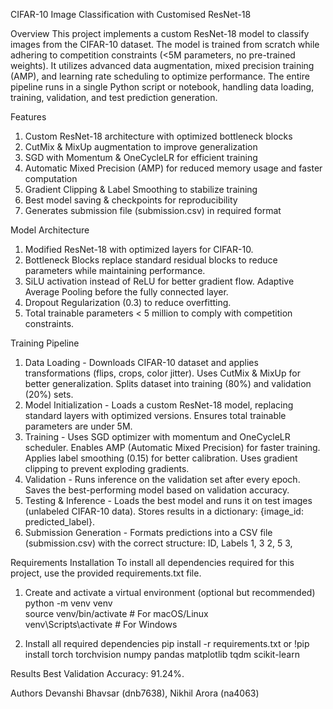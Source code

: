CIFAR-10 Image Classification with Customised ResNet-18

Overview
  This project implements a custom ResNet-18 model to classify images from the CIFAR-10 dataset. The model is trained from scratch while adhering to competition constraints (<5M parameters, no pre-trained weights). It utilizes advanced data augmentation, mixed precision training (AMP), and learning rate scheduling to optimize performance. The entire pipeline runs in a single Python script or notebook, handling data loading, training, validation, and test prediction generation.

Features
  1. Custom ResNet-18 architecture with optimized bottleneck blocks
  2. CutMix & MixUp augmentation to improve generalization
  3. SGD with Momentum & OneCycleLR for efficient training
  4. Automatic Mixed Precision (AMP) for reduced memory usage and faster computation
  5. Gradient Clipping & Label Smoothing to stabilize training
  6. Best model saving & checkpoints for reproducibility
  7. Generates submission file (submission.csv) in required format

Model Architecture
  1. Modified ResNet-18 with optimized layers for CIFAR-10. 
  2. Bottleneck Blocks replace standard residual blocks to reduce parameters while maintaining performance. 
  3. SiLU activation instead of ReLU for better gradient flow. Adaptive Average Pooling before the fully connected layer. 
  4. Dropout Regularization (0.3) to reduce overfitting. 
  5. Total trainable parameters < 5 million to comply with competition constraints.


Training Pipeline
  1. Data Loading - Downloads CIFAR-10 dataset and applies transformations (flips, crops, color jitter). Uses CutMix & MixUp for better generalization. Splits dataset into training (80%) and validation (20%) sets. 
  2. Model Initialization - Loads a custom ResNet-18 model, replacing standard layers with optimized versions. Ensures total trainable parameters are under 5M. 
  3. Training - Uses SGD optimizer with momentum and OneCycleLR scheduler. Enables AMP (Automatic Mixed Precision) for faster training. Applies label smoothing (0.15) for better calibration. Uses gradient clipping to prevent exploding gradients. 
  4. Validation - Runs inference on the validation set after every epoch. Saves the best-performing model based on validation accuracy. 
  5. Testing & Inference - Loads the best model and runs it on test images (unlabeled CIFAR-10 data). Stores results in a dictionary: {image_id: predicted_label}. 
  6. Submission Generation - Formats predictions into a CSV file (submission.csv) with the correct structure: ID, Labels 1, 3 2, 5 3, 

Requirements Installation
  To install all dependencies required for this project, use the provided requirements.txt file.
  
  1. Create and activate a virtual environment (optional but recommended)
          python -m venv venv  
          source venv/bin/activate  # For macOS/Linux  
          venv\Scripts\activate  # For Windows  

  2. Install all required dependencies
          pip install -r requirements.txt or
          !pip install torch torchvision numpy pandas matplotlib tqdm scikit-learn

Results
Best Validation Accuracy: 91.24%. 

Authors
Devanshi Bhavsar (dnb7638), Nikhil Arora (na4063)
